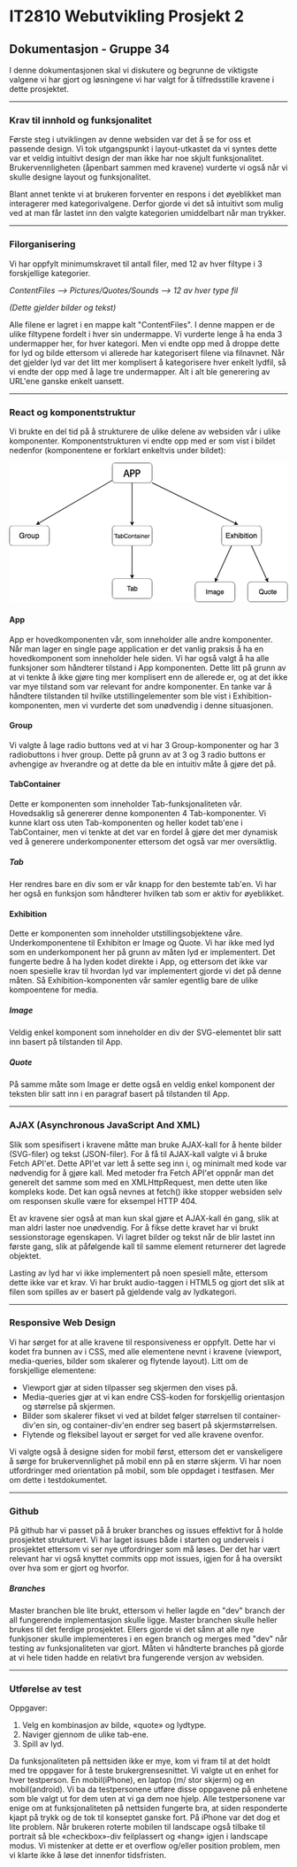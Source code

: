 # IT2810 Webutvikling Prosjekt 2

## Dokumentasjon - Gruppe 34

I denne dokumentasjonen skal vi diskutere og begrunne de viktigste valgene vi har gjort og
løsningene vi har valgt for å tilfredsstille kravene i dette prosjektet.

<hr>

### Krav til innhold og funksjonalitet

Første steg i utviklingen av denne websiden var det å se for oss et passende design.
Vi tok utgangspunkt i layout-utkastet da vi syntes dette var et veldig intuitivt design der man ikke har noe skjult funksjonalitet.
Brukervennligheten (åpenbart sammen med kravene) vurderte vi også når vi skulle designe layout og funksjonalitet.

Blant annet tenkte vi at brukeren forventer en respons i det øyeblikket man interagerer med kategorivalgene. Derfor gjorde vi det så
intuitivt som mulig ved at man får lastet inn den valgte kategorien umiddelbart når man trykker.

<hr>

### Filorganisering

Vi har oppfylt minimumskravet til antall filer, med 12 av hver filtype i 3 forskjellige kategorier.

_ContentFiles --> Pictures/Quotes/Sounds --> 12 av hver type fil_

_(Dette gjelder bilder og tekst)_

Alle filene er lagret i en mappe kalt "ContentFiles". I denne mappen er de ulike filtypene fordelt i hver sin undermappe.
Vi vurderte lenge å ha enda 3 undermapper her, for hver kategori. Men vi endte opp med å droppe dette for lyd og bilde ettersom vi allerede har
kategorisert filene via filnavnet. Når det gjelder lyd var det litt mer komplisert å kategorisere hver enkelt lydfil, så vi endte der opp
med å lage tre undermapper. Alt i alt ble generering av URL'ene ganske enkelt uansett.

<hr>

### React og komponentstruktur

Vi brukte en del tid på å strukturere de ulike delene av websiden vår i ulike komponenter.
Komponentstrukturen vi endte opp med er som vist i bildet nedenfor (komponentene er forklart enkeltvis under bildet):

![ALT TEXT](Componentstructure.png)

#### App

App er hovedkomponenten vår, som inneholder alle andre komponenter.
Når man lager en single page application er det vanlig praksis å ha en hovedkomponent som inneholder
hele siden. Vi har også valgt å ha alle funksjoner som håndterer tilstand i App komponenten. Dette litt på grunn av at vi tenkte å ikke
gjøre ting mer komplisert enn de allerede er, og at det ikke var mye tilstand som var relevant for andre komponenter.
En tanke var å håndtere tilstanden til hvilke utstillingelementer som ble vist i Exhibition-komponenten, men vi vurderte det som
unødvendig i denne situasjonen.

#### Group

Vi valgte å lage radio buttons ved at vi har 3 Group-komponenter og har 3 radiobuttons i hver group.
Dette på grunn av at 3 og 3 radio buttons er avhengige av hverandre og at dette da ble en intuitiv måte å gjøre det på.

#### TabContainer

Dette er komponenten som inneholder Tab-funksjonaliteten vår. Hovedsaklig så genererer denne komponenten 4 Tab-komponenter.
Vi kunne klart oss uten Tab-komponenten og heller kodet tab'ene i TabContainer, men vi tenkte at det var en fordel å gjøre det mer
dynamisk ved å generere underkomponenter ettersom det også var mer oversiktlig.

##### Tab

Her rendres bare en div som er vår knapp for den bestemte tab'en. Vi har her også en funksjon som
håndterer hvilken tab som er aktiv for øyeblikket.

#### Exhibition

Dette er komponenten som inneholder utstillingsobjektene våre. Underkomponentene til Exhibiton er Image og Quote. Vi har ikke
med lyd som en underkomponent her på grunn av måten lyd er implementert. Det fungerte bedre å ha lyden kodet direkte i App, og ettersom
det ikke var noen spesielle krav til hvordan lyd var implementert gjorde vi det på denne måten.
Så Exhibition-komponenten vår samler egentlig bare de ulike kompoentene for media.

##### Image

Veldig enkel komponent som inneholder en div der SVG-elementet blir satt inn basert på tilstanden til App.

##### Quote

På samme måte som Image er dette også en veldig enkel komponent der teksten blir satt inn i en paragraf basert på
tilstanden til App.

<hr>

### AJAX (Asynchronous JavaScript And XML)

Slik som spesifisert i kravene måtte man bruke AJAX-kall for å hente bilder (SVG-filer) og
tekst (JSON-filer). For å få til AJAX-kall valgte vi å bruke Fetch API'et. Dette API'et var
lett å sette seg inn i, og minimalt med kode var nødvendig for å gjøre kall. Med metoder fra Fetch API'et oppnår man det
generelt det samme som med en XMLHttpRequest, men dette uten like kompleks kode. Det kan også nevnes at fetch() ikke stopper websiden
selv om responsen skulle være for eksempel HTTP 404.

Et av kravene sier også at man kun skal gjøre et AJAX-kall én gang, slik at man aldri laster noe unødvendig.
For å fikse dette kravet har vi brukt sessionstorage egenskapen. Vi lagret bilder og tekst når de blir lastet inn første gang,
slik at påfølgende kall til samme element returnerer det lagrede objektet.

Lasting av lyd har vi ikke implementert på noen spesiell måte, ettersom dette ikke var et krav.
Vi har brukt audio-taggen i HTML5 og gjort det slik at filen som spilles av er basert på gjeldende valg
av lydkategori.

<hr>

### Responsive Web Design

Vi har sørget for at alle kravene til responsiveness er oppfylt. Dette har vi kodet fra bunnen av i CSS,
med alle elementene nevnt i kravene (viewport, media-queries, bilder som skalerer og flytende layout). Litt om de
forskjellige elementene:

- Viewport gjør at siden tilpasser seg skjermen den vises på.
- Media-queries gjør at vi kan endre CSS-koden for forskjellig orientasjon og størrelse på skjermen.
- Bilder som skalerer fikset vi ved at bildet følger størrelsen til container-div'en sin, og container-div'en
  endrer seg basert på skjermstørrelsen.
- Flytende og fleksibel layout er sørget for ved alle kravene ovenfor.

Vi valgte også å designe siden for mobil først, ettersom det er vanskeligere å sørge for brukervennlighet på mobil enn
på en større skjerm. Vi har noen utfordringer med orientation på mobil, som ble oppdaget i testfasen. Mer om dette
i testdokumentet.

<hr>

### Github

På github har vi passet på å bruker branches og issues effektivt for å holde prosjektet strukturert.
Vi har laget issues både i starten og underveis i prosjektet ettersom vi ser nye utfordringer som må løses.
Der det har vært relevant har vi også knyttet commits opp mot issues, igjen for å ha oversikt over hva som er gjort
og hvorfor.

##### Branches

Master branchen ble lite brukt, ettersom vi heller lagde en "dev" branch der all fungerende implementasjon skulle ligge.
Master branchen skulle heller brukes til det ferdige prosjektet. Ellers gjorde vi det sånn at alle nye funkjsoner skulle
implementeres i en egen branch og merges med "dev" når testing av funksjonaliteten var gjort.
Måten vi håndterte branches på gjorde at vi hele tiden hadde en relativt bra fungerende versjon av websiden.

<hr>

### Utførelse av test

Oppgaver:

1. Velg en kombinasjon av bilde, «quote» og lydtype.
2. Naviger gjennom de ulike tab-ene.
3. Spill av lyd.

Da funksjonaliteten på nettsiden ikke er mye, kom vi fram til at det holdt med tre oppgaver for å teste brukergrensesnittet. Vi valgte ut en enhet for hver testperson. En mobil(iPhone), en laptop (m/ stor skjerm) og en mobil(android). Vi ba da testpersonene utføre disse oppgavene på enhetene som ble valgt ut for dem uten at vi ga dem noe hjelp.
Alle testpersonene var enige om at funksjonaliteten på nettsiden fungerte bra, at siden responderte kjapt på trykk og de tok til konseptet ganske fort. På iPhone var det dog et lite problem. Når brukeren roterte mobilen til landscape også tilbake til portrait så ble «checkbox»-div feilplassert og «hang» igjen i landscape modus. Vi mistenker at dette er et overflow og/eller position problem, men vi klarte ikke å løse det innenfor tidsfristen.
